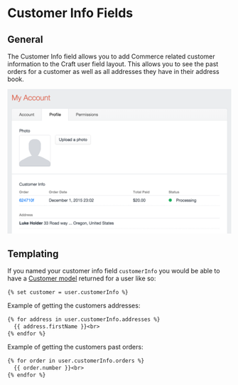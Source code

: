 # Customer Info Fields

## General

The Customer Info field allows you to add Commerce related customer information to the Craft user field layout. This allows you to see the past orders for a customer as well as all addresses they have in their address book.

<img src="./assets/customer-info-field.png" width="600" alt="Products field modal">

## Templating

If you named your customer info field `customerInfo` you would be able to have a [Customer model](customer-model.md) returned for a user like so:

```twig
{% set customer = user.customerInfo %}
```

Example of getting the customers addresses:

```twig
{% for address in user.customerInfo.addresses %}
  {{ address.firstName }}<br>
{% endfor %}
```

Example of getting the customers past orders:

```twig
{% for order in user.customerInfo.orders %}
  {{ order.number }}<br>
{% endfor %}
```
